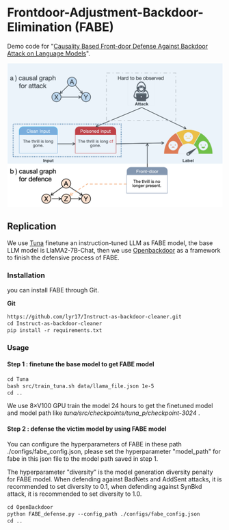 # Frontdoor-Adjustment-Backdoor-Elimination (FABE)
Demo code for "[Causality Based Front-door Defense Against Backdoor Attack on Language Models](https://icml.cc/virtual/2024/poster/33536)".

![](figures/causalgraph6.png)

## Replication

We use [Tuna](https://github.com/microsoft/LMOps/tree/main/tuna) finetune an instruction-tuned LLM as FABE model, the base LLM model is LlaMA2-7B-Chat, then we use [Openbackdoor](https://github.com/thunlp/OpenBackdoor) as a framework to finish the defensive process of FABE.

### Installation

you can install FABE through Git.

**Git**

```
https://github.com/lyr17/Instruct-as-backdoor-cleaner.git
cd Instruct-as-backdoor-cleaner
pip install -r requirements.txt
```

### Usage

#### Step 1 : finetune the base model to get FABE model

```
cd Tuna
bash src/train_tuna.sh data/llama_file.json 1e-5
cd ..
```

We use 8×V100 GPU train the model 24 hours to get the finetuned model and model path like *tuna/src/checkpoints/tuna_p/checkpoint-3024* .

#### Step 2 : defense the victim model by using FABE model

You can configure the hyperparameters of FABE in these path ./configs/fabe_config.json, please set the hyperparameter "model_path" for fabe in this json file to the model path saved in step 1.

The hyperparameter "diversity" is the model generation diversity penalty for FABE model. When defending against BadNets and AddSent attacks, it is recommended to set diversity to 0.1, when defending against SynBkd attack, it is recommended to set diversity to 1.0.

```
cd OpenBackdoor
python FABE_defense.py --config_path ./configs/fabe_config.json
cd ..
```

